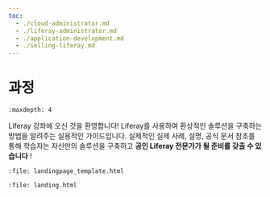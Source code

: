 ```yaml
---
toc:
  - ./cloud-administrator.md
  - ./liferay-administrator.md
  - ./application-development.md
  - ./selling-liferay.md
---
```

# 과정

```{toctree}
:maxdepth: 4
```

Liferay 강좌에 오신 것을 환영합니다! Liferay를 사용하여 환상적인 솔루션을 구축하는 방법을 알려주는 실용적인 가이드입니다. 실제적인 실제 사례, 설명, 공식 문서 참조를 통해 학습자는 자신만의 솔루션을 구축하고 **공인 Liferay 전문가가 될 준비를 갖출 수 있습니다** !

```{raw} html
:file: landingpage_template.html
```

```{raw} html
:file: landing.html
```
